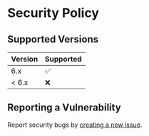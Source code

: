 # Security Policy

## Supported Versions

| Version | Supported            |
|---------|----------------------|
| 6.x     | :white_check_mark:   |
| < 6.x   | :x:                  |

## Reporting a Vulnerability

Report security bugs by [creating a new issue](https://github.com/takomo-io/takomo/issues).
